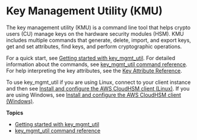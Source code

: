 # Key Management Utility \(KMU\)<a name="key_mgmt_util"></a>

The key management utility \(KMU\) is a command line tool that helps crypto users \(CU\) manage keys on the hardware security modules \(HSM\)\. KMU includes multiple commands that generate, delete, import, and export keys, get and set attributes, find keys, and perform cryptographic operations\. 

For a quick start, see [Getting started with key\_mgmt\_util](key_mgmt_util-getting-started.md)\. For detailed information about the commands, see [key\_mgmt\_util command reference](key_mgmt_util-reference.md)\. For help interpreting the key attributes, see the [Key Attribute Reference](key-attribute-table.md)\. 

To use key\_mgmt\_util if you are using Linux, connect to your client instance and then see [Install and configure the AWS CloudHSM client \(Linux\)](install-and-configure-client-linux.md)\. If you are using Windows, see [Install and configure the AWS CloudHSM client \(Windows\)](install-and-configure-client-win.md)\. 

**Topics**
+ [Getting started with key\_mgmt\_util](key_mgmt_util-getting-started.md)
+ [key\_mgmt\_util command reference](key_mgmt_util-reference.md)